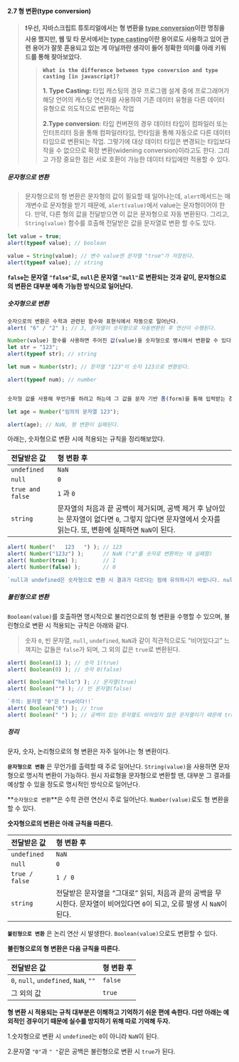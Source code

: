 #### 2.7 형 변환(type conversion)

> **❗우선, 자바스크립트 튜토리얼에서는 **형 변환**을 <u>type conversion</u>이란 명칭을 사용 했지만, 웹 및 타 문서에서는 <u>type casting</u>이란 용어로도 사용하고 있어 관련 용어가 잘못 혼용되고 있는 게 아닐까란 생각이 들어 정확한 의미를 아래 키워드를 통해 찾아보았다.**
>
> > **`What is the difference between type conversion and type casting [in javascript]?`**
> >
> > **1. Type Casting:** 타입 캐스팅의 경우 프로그램 설계 중에 프로그래머가 해당 언어의 캐스팅 연산자를 사용하여 기존 데이터 유형을 다른 데이터 유형으로 의도적으로 변환하는 작업
> >
> > **2.Type conversion**: 타입 컨버젼의 경우 데이터 타입이 컴파일러 또는 인터프리터 등을 통해 컴파일러타임, 런타임을 통해 자동으로 다른 데이터 타입으로 변환되는 작업. 그렇기에 대상 데이터 타입은 변경되는 타입보다 작을 수 없으므로 확장 변환(widening conversion)이라고도 한다. 그리고 가장 중요한 점은 서로 호환이 가능한 데이터 타입에만 적용할 수 있다.

##### 문자형으로 변환

> 문자형으로의 형 변환은 문자형의 값이 필요할 때 일어나는데, `alert`메서드는 매개변수로 문자형을 받기 때문에, `alert(value)`에서 value는 문자형이어야 한다. 만약, 다른 형의 값을 전달받으면 이 값은 문자형으로 자동 변환된다. 그리고, `String(value)` 함수를 호출해 전달받은 값을 문자열로 변환 할 수도 있다.

```javascript
let value = true;
alert(typeof value); // boolean

value = String(value); // 변수 value엔 문자열 "true"가 저장된다.
alert(typeof value); // string
```

**`false`는 문자열 `"false"`로, `null`은 문자열 `"null"`로 변환되는 것과 같이, 문자형으로의 변환은 대부분 예측 가능한 방식으로 일어난다.**



##### 숫자형으로 변환

```javascript
숫자으로의 변환은 수학과 관련된 함수와 표현식에서 자동으로 일어난다.
alert( "6" / "2" ); // 3, 문자열이 숫자형으로 자동변환된 후 연산이 수행된다.

Number(value) 함수를 사용하면 주어진 값(value)을 숫자형으로 명시해서 변환할 수 있다.
let str = "123";
alert(typeof str); // string

let num = Number(str); // 문자열 "123"이 숫자 123으로 변환된다.

alert(typeof num); // number


숫자형 값를 사용해 무언가를 하려고 하는데 그 값을 문자 기반 폼(form)을 통해 입력받는 경우엔, 이런 명시적 형 변환이 필수인데 숫자 이외의 글자가 들어가 있는 문자열을 숫자형으로 변환하려고 하면, 그 결과는 NaN이 된다.

let age = Number("임의의 문자열 123");

alert(age); // NaN, 형 변환이 실패된다.
```

아래는, 숫자형으로 변환 시에 적용되는 규칙을 정리해보았다.

| 전달받은 값      | 형 변환 후                                                   |
| :--------------- | :----------------------------------------------------------- |
| `undefined`      | `NaN`                                                        |
| `null`           | `0`                                                          |
| `true and false` | `1` 과 `0`                                                   |
| `string`         | 문자열의 처음과 끝 공백이 제거되며, 공백 제거 후 남아있는 문자열이 없다면 `0`, 그렇지 않다면 문자열에서 숫자를 읽는다. 또, 변환에 실패하면 `NaN`이 된다. |

```javascript
alert( Number("   123   ") ); // 123
alert( Number("123z") );      // NaN ("z"를 숫자로 변환하는 데 실패함)
alert( Number(true) );        // 1
alert( Number(false) );       // 0

`null과 undefined은 숫자형으로 변환 시 결과가 다르다는 점에 유의하시기 바랍니다. null은 0이 되고 undefined는 NaN이 된다.`
```



##### 불린형으로 변환

`Boolean(value)`를 호출하면 명시적으로 불리언으로의 형 변환을 수행할 수 있으며, 불린형으로 변환 시 적용되는 규칙은 아래와 같다.

> 숫자 `0`, 빈 문자열, `null`, `undefined`, `NaN`과 같이 직관적으로도 “비어있다고” 느껴지는 값들은 `false`가 되며, 그 외의 값은 `true`로 변환된다.

```javascript
alert( Boolean(1) ); // 숫자 1(true)
alert( Boolean(0) ); // 숫자 0(false)

alert( Boolean("hello") ); // 문자열(true)
alert( Boolean("") ); // 빈 문자열(false)

`주의: 문자열 "0"은 true이다!!`
alert( Boolean("0") ); // true
alert( Boolean(" ") ); // 공백이 있는 문자열도 비어있지 않은 문자열이기 때문에 true로 변환된다.
```



##### 정리

문자, 숫자, 논리형으로의 형 변환은 자주 일어나는 형 변환이다.

**`문자형으로 변환`** 은 무언가를 출력할 때 주로 일어난다. `String(value)`을 사용하면 문자형으로 명시적 변환이 가능하다. 원시 자료형을 문자형으로 변환할 땐, 대부분 그 결과를 예상할 수 있을 정도로 명시적인 방식으로 일어난다.

**`숫자형으로 변환`**은 수학 관련 연산시 주로 일어난다. `Number(value)`로도 형 변환을 할 수 있다.



**숫자형으로의 변환은 아래 규칙을 따른다.**

| 전달받은 값    | 형 변환 후                                                   |
| :------------- | :----------------------------------------------------------- |
| `undefined`    | `NaN`                                                        |
| `null`         | `0`                                                          |
| `true / false` | `1 / 0`                                                      |
| `string`       | 전달받은 문자열을 “그대로” 읽되, 처음과 끝의 공백을 무시한다. 문자열이 비어있다면 `0`이 되고, 오류 발생 시 `NaN`이 된다. |

**`불린형으로 변환`** 은 논리 연산 시 발생한다. `Boolean(value)`으로도 변환할 수 있다.



**불린형으로의 형 변환은 다음 규칙을 따른다.**

| 전달받은 값                           | 형 변환 후 |
| :------------------------------------ | :--------- |
| `0`, `null`, `undefined`, `NaN`, `""` | `false`    |
| 그 외의 값                            | `true`     |



**형 변환 시 적용되는 규칙 대부분은 이해하고 기억하기 쉬운 편에 속한다. 다만 아래는 예외적인 경우이기 때문에 실수를 방지하기 위해 따로 기억해 두자.**

1.숫자형으로 변환 시 `undefined`는 `0`이 아니라 `NaN`이 된다.

2.문자열 `"0"`과 `" "`같은 공백은 불린형으로 변환 시 `true`가 된다.

